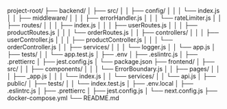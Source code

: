 project-root/
├── backend/
│   ├── src/
│   │   ├── config/
│   │   │   └── index.js
│   │   ├── middleware/
│   │   │   ├── errorHandler.js
│   │   │   └── rateLimiter.js
│   │   ├── routes/
│   │   │   ├── index.js
│   │   │   ├── userRoutes.js
│   │   │   ├── productRoutes.js
│   │   │   └── orderRoutes.js
│   │   ├── controllers/
│   │   │   ├── userController.js
│   │   │   ├── productController.js
│   │   │   └── orderController.js
│   │   ├── services/
│   │   │   └── logger.js
│   │   └── app.js
│   ├── tests/
│   │   └── app.test.js
│   ├── .env
│   ├── .eslintrc.js
│   ├── .prettierrc
│   ├── jest.config.js
│   └── package.json
├── frontend/
│   ├── src/
│   │   ├── components/
│   │   │   └── ErrorBoundary.js
│   │   ├── pages/
│   │   │   ├── _app.js
│   │   │   └── index.js
│   │   └── services/
│   │       └── api.js
│   ├── public/
│   ├── tests/
│   │   └── index.test.js
│   ├── .env.local
│   ├── .eslintrc.js
│   ├── .prettierrc
│   ├── jest.config.js
│   └── next.config.js
├── docker-compose.yml
└── README.md